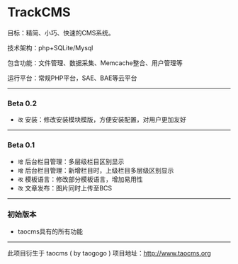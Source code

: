 # TrackCMS
目标：精简、小巧、快速的CMS系统。

技术架构：php+SQLite/Mysql

包含功能：文件管理、数据采集、Memcache整合、用户管理等

运行平台：常规PHP平台，SAE、BAE等云平台

-------------------------------------------------------

### Beta 0.2
+ `改` 安装：修改安装模块模版，方便安装配置，对用户更加友好

-------------------------------------------------------

### Beta 0.1
+ `增` 后台栏目管理：多层级栏目区别显示
+ `增` 后台栏目管理：新增栏目时，上级栏目多层级区别显示
+ `改` 模板语言：修改部分模板语言，增加易用性
+ `改` 文章发布：图片同时上传至BCS

-------------------------------------------------------

### 初始版本
+ taocms具有的所有功能

-------------------------------------------------------

此项目衍生于 taocms ( by taogogo ) 项目地址：http://www.taocms.org